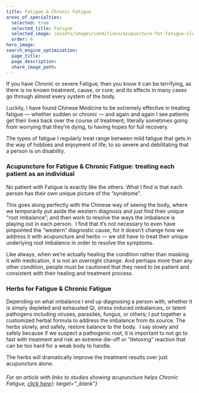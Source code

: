 ```yaml
---
title: Fatigue & Chronic Fatigue
areas_of_specialties:
  selected: true
  selected_title: Fatigue
  selected_image: /assets/images/conditions/acupuncture-for-fatigue-sleepiness.jpg
  order: 4
hero_image:
search_engine_optimization:
  page_title:
  page_description:
  share_image_path:
---
```


If you have Chronic or severe Fatigue, then you know it can be terrifying, as there is no known treatment, cause, or cure; and its effects in many cases go through almost every system of the body.

Luckily, I have found Chinese Medicine to be extremely effective in treating fatigue — whether sudden or chronic — and again and again I see patients get their lives back over the course of treatment; literally sometimes going from worrying that they’re dying, to having hopes for full recovery.

The types of fatigue I regularly treat range between mild fatigue that gets in the way of hobbies and enjoyment of life, to so severe and debilitating that a person is on disability.

### Acupuncture for Fatigue & Chronic Fatigue: treating each patient as an individual

No patient with Fatigue is exactly like the others. What I find is that each person has their own unique picture of the “syndrome”.

This goes along perfectly with the Chinese way of seeing the body, where we temporarily put aside the western diagnosis and just find their unique “root imbalance”; and then work to resolve the ways the imbalance is playing out in each person.  I find that it’s not necessary to even have pinpointed the “western” diagnostic cause, for it doesn’t change how we address it with acupuncture and herbs — we still have to treat their unique underlying root imbalance in order to resolve the symptoms.

Like always, when we’re actually healing the condition rather than masking it with medication, it is not an overnight change. And perhaps more than any other condition, people must be cautioned that they need to be patient and consistent with their healing and treatment process.

### Herbs for Fatigue & Chronic Fatigue

Depending on what imbalance I end up diagnosing a person with, whether it is simply depleted and exhausted Qi, stress induced imbalances, or latent pathogens including viruses, parasites, fungus, or others; I put together a customized herbal formula to address the imbalance from its source. The herbs slowly, and safely, restore balance to the body.  I say slowly and safely because if we suspect a pathogenic root, it is important to not go to fast with treatment and risk an extreme die-off or “detoxing” reaction that can be too hard for a weak body to handle.

The herbs will dramatically improve the treatment results over just acupuncture alone.

###### For an article with links to studies showing acupuncture helps Chronic Fatigue, [click here](https://www.verywellhealth.com/acupuncture-for-chronic-fatigue-syndrome-715648){: target="_blank"}